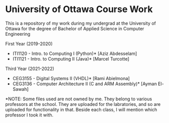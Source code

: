 # University of Ottawa Course Work
This is a repository of my work during my undergrad at the University of Ottawa for the degree of Bachelor of Applied Science in Computer Engineering

First Year (2019-2020)
- ITI1120 - Intro. to Computing I (Python)* [Aziz Abdesselam]
- ITI1121 - Intro. to Computing II (Java)* [Marcel Turcotte]

Third Year (2021-2022)
- CEG3155 - Digital Systems II (VHDL)* [Rami Abielmona]
- CEG3136 - Computer Architecture II (C and ARM Assembly)* [Ayman El-Sawah]

*NOTE: Some files used are not owned by me. They belong to various professors at the school. They are uploaded for the labratories, and so are uploaded for functionality in that. Beside each class, I will mention which professor I took it with.
